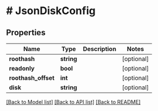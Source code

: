 # # JsonDiskConfig

## Properties

Name | Type | Description | Notes
------------ | ------------- | ------------- | -------------
**roothash** | **string** |  | [optional] 
**readonly** | **bool** |  | [optional] 
**roothash_offset** | **int** |  | [optional] 
**disk** | **string** |  | [optional] 

[[Back to Model list]](../../README.md#documentation-for-models) [[Back to API list]](../../README.md#documentation-for-api-endpoints) [[Back to README]](../../README.md)


